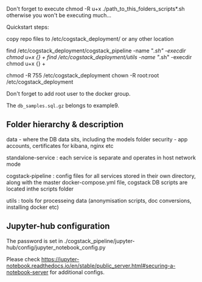 Don't forget to execute chmod -R u+x ./path_to_this_folders_scripts*.sh otherwise you won't be executing much...

Quickstart steps:

copy repo files to /etc/cogstack_deployment/ or any other location

find /etc/cogstack_deployment/cogstack_pipeline -name "*.sh" -execdir chmod u+x {} +
find /etc/cogstack_deployment/utils -name "*.sh" -execdir chmod u+x {} +

chmod -R 755 /etc/cogstack_deployment
chown -R root:root /etc/cogstack_deployment


Don't forget to add root user to the docker group.


The ``` db_samples.sql.gz ``` belongs to example9.

## Folder hierarchy & description

data - where the DB data sits, including the models folder
security - app accounts, certificates for kibana, nginx etc

standalone-service : each service is separate and operates in host network mode

cogstack-pipeline : config files for all services stored in their own directory, along with the master docker-compose.yml file, cogstack DB scripts are located inthe scripts folder

utils : tools for processeing data (anonymisation scripts, doc conversions, installing docker etc)

## Jupyter-hub configuration

The password is set in ./cogstack_pipeline/jupyter-hub/config/jupyter_notebook_config.py 

Please check https://jupyter-notebook.readthedocs.io/en/stable/public_server.html#securing-a-notebook-server for additional configs.
